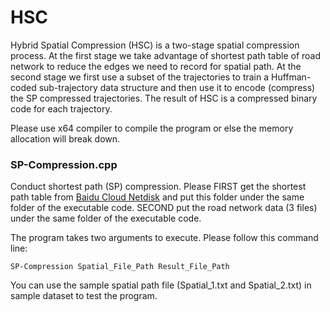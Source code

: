HSC
====
Hybrid Spatial Compression (HSC) is a two-stage spatial compression process. At the first stage we take advantage of shortest path table of road network to reduce the edges we need to record for spatial path. At the second stage we first use a subset of the trajectories to train a Huffman-coded sub-trajectory data structure and then use it to encode (compress) the SP compressed trajectories. The result of HSC is a compressed binary code for each trajectory.

Please use x64 compiler to compile the program or else the memory allocation will break down.

### SP-Compression.cpp
Conduct shortest path (SP) compression. Please FIRST get the shortest path table from [Baidu Cloud Netdisk](http://pan.baidu.com/s/1dDGaQJZ) and put this folder under the same folder of the executable code. SECOND put the road network data (3 files) under the same folder of the executable code.

The program takes two arguments to execute. Please follow this command line:

	SP-Compression Spatial_File_Path Result_File_Path

You can use the sample spatial path file (Spatial_1.txt and Spatial_2.txt) in sample dataset to test the program.

